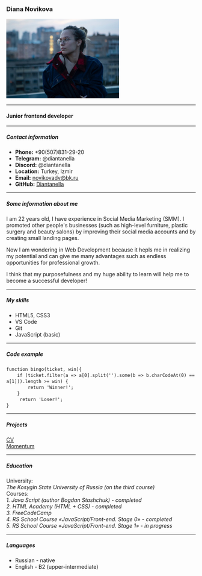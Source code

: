 ### Diana Novikova

<img src="diana.jpg" width="300">

---

#### Junior frontend developer

---

##### Contact information

- **Phone:** +90(507)831-29-20
- **Telegram:** @diantanella
- **Discord:** @diantanella
- **Location:** Turkey, Izmir
- **Email:** novikovadv@bk.ru
- **GitHub:** [Diantanella](https://github.com/Diantanella)

---

##### Some information about me

I am 22 years old, I have experience in Social Media Marketing (SMM). I promoted other people's businesses (such as high-level furniture, plastic surgery and beauty salons) by improving their social media accounts and by creating small landing pages.

Now I am wondering in Web Development because it hepls me in realizing my potential and can give me many advantages such as endless opportunities for professional growth.

I think that my purposefulness and my huge ability to learn will help me to become a successful developer!

---

##### My skills

- HTML5, CSS3
- VS Code
- Git
- JavaScript (basic)

---

##### Code example

```
function bingo(ticket, win){
    if (ticket.filter(a => a[0].split('').some(b => b.charCodeAt(0) == a[1])).length >= win) {
        return 'Winner!';
    }
     return 'Loser!';
}
```

---

##### Projects

[CV](https://diantanella.github.io/rsschool-cv/)  
[Momentum](https://rolling-scopes-school.github.io/diantanella-JSFEPRESCHOOL2022Q4/momentum/)

---

##### Education

University:  
_The Kosygin State University of Russia (on the third course)_  
Courses:  
_1. Java Script (author Bogdan Stashchuk) - completed  
2. HTML Academy (HTML + CSS) - completed  
3. FreeCodeCamp  
4. RS School Course «JavaScript/Front-end. Stage 0» - completed  
5. RS School Course «JavaScript/Front-end. Stage 1» - in progress_

---

##### Languages

- Russian - native
- English - B2 (upper-intermediate)
